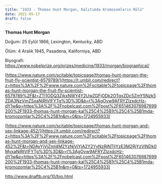 ```yaml
---
title: "1933 - Thomas Hunt Morgan, Kalıtımda Kromozomların Rölü"
date: 2021-05-17
draft: false
---
```


**Thomas Hunt Morgan**

Doğum: 25 Eylül 1866, Lexington, Kentucky, ABD

Ölüm: 4 Aralık 1945, Pasadena, Kaliforniya, ABD

Biyografi: <https://www.nobelprize.org/prizes/medicine/1933/morgan/biographical/>

[https://www.nature.com/scitable/topicpage/thomas-hunt-morgan-the-fruit-fly-scientist-6579789/](https://t.umblr.com/redirect?z=https%3A%2F%2Fwww.nature.com%2Fscitable%2Ftopicpage%2Fthomas-hunt-morgan-the-fruit-fly-scientist-6579789%2F&t=ZTI1ODQ3ZjkxNWY4Y2UwZGFjODk2OTgxZDc5ZmY5Nzk5ZDA3NzVmZSxaNjRtVlFYTg%3D%3D&b=t%3AgOvw9AFRYZIzxdcHz-dY1w&p=https%3A%2F%2Fnobelcast.com%2Fpost%2F651463076987699200%2F1933-thomas-hunt-morgan-kal%25C4%25B1t%25C4%25B1mda-kromozomlar%25C4%25B1n&m=0&ts=1724955933)

[https://www.nature.com/scitable/topicpage/thomas-hunt-morgan-and-sex-linkage-452/](https://t.umblr.com/redirect?z=https%3A%2F%2Fwww.nature.com%2Fscitable%2Ftopicpage%2Fthomas-hunt-morgan-and-sex-linkage-452%2F&t=NDAyYjVjZmI4M2YzNjVjYjA2Y2YyNzRjNTljYzE3M2RjYzVlNDk0MyxaNjRtVlFYTg%3D%3D&b=t%3AgOvw9AFRYZIzxdcHz-dY1w&p=https%3A%2F%2Fnobelcast.com%2Fpost%2F651463076987699200%2F1933-thomas-hunt-morgan-kal%25C4%25B1t%25C4%25B1mda-kromozomlar%25C4%25B1n&m=0&ts=1724955933)

<http://www.dnaftb.org/10/bio.html>